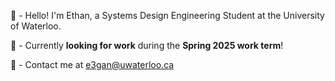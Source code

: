 👋 - Hello! I'm Ethan, a Systems Design Engineering Student at the University of Waterloo.                                            

👜 - Currently **looking for work** during the **Spring 2025 work term**!                                             

🚀 - Contact me at e3gan@uwaterloo.ca

<!---
kobotabby/kobotabby is a ✨ special ✨ repository because its `README.md` (this file) appears on your GitHub profile.
You can click the Preview link to take a look at your changes.
--->

